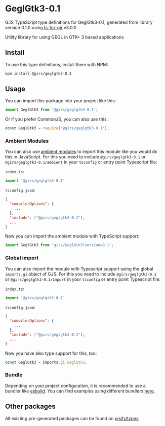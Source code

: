 
# GeglGtk3-0.1

GJS TypeScript type definitions for GeglGtk3-0.1, generated from library version 0.1.0 using [ts-for-gir](https://github.com/gjsify/ts-for-gir) v3.0.0.

Utility library for using GEGL in GTK+ 3 based applications

## Install

To use this type definitions, install them with NPM:
```bash
npm install @girs/geglgtk3-0.1
```

## Usage

You can import this package into your project like this:
```ts
import GeglGtk3 from '@girs/geglgtk3-0.1';
```

Or if you prefer CommonJS, you can also use this:
```ts
const GeglGtk3 = require('@girs/geglgtk3-0.1');
```

### Ambient Modules

You can also use [ambient modules](https://github.com/gjsify/ts-for-gir/tree/main/packages/cli#ambient-modules) to import this module like you would do this in JavaScript.
For this you need to include `@girs/geglgtk3-0.1` or `@girs/geglgtk3-0.1/ambient` in your `tsconfig` or entry point Typescript file:

`index.ts`:
```ts
import '@girs/geglgtk3-0.1'
```

`tsconfig.json`:
```json
{
  "compilerOptions": {
    ...
  },
  "include": ["@girs/geglgtk3-0.1"],
  ...
}
```

Now you can import the ambient module with TypeScript support: 

```ts
import GeglGtk3 from 'gi://GeglGtk3?version=0.1';
```

### Global import

You can also import the module with Typescript support using the global `imports.gi` object of GJS.
For this you need to include `@girs/geglgtk3-0.1` or `@girs/geglgtk3-0.1/import` in your `tsconfig` or entry point Typescript file:

`index.ts`:
```ts
import '@girs/geglgtk3-0.1'
```

`tsconfig.json`:
```json
{
  "compilerOptions": {
    ...
  },
  "include": ["@girs/geglgtk3-0.1"],
  ...
}
```

Now you have also type support for this, too:

```ts
const GeglGtk3 = imports.gi.GeglGtk3;
```

### Bundle

Depending on your project configuration, it is recommended to use a bundler like [esbuild](https://esbuild.github.io/). You can find examples using different bundlers [here](https://github.com/gjsify/ts-for-gir/tree/main/examples).

## Other packages

All existing pre-generated packages can be found on [gjsify/types](https://github.com/gjsify/types).

